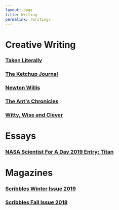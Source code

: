 ```yaml
---
layout: page
title: Writing
permalink: /writing/
---
```

# Creative Writing

### [Taken Literally](https://popgoesthepage.princeton.edu/tag/jieruei-chang/ "Taken Literally")
### [The Ketchup Journal](https://ketchupjournal.weebly.com)
### [Newton Willis](https://jierueichang.github.io/writings/creative/2018/10/12/newton-willis.html)
### [The Ant's Chronicles](/ant-chronicles/)
### [Witty, Wise and Clever](https://jierueichang.github.io/writings/creative/2019/01/12/witty-wise-and-clever.html)
# Essays

### [NASA Scientist For A Day 2019 Entry: Titan](https://jierueichang.github.io/writings/essays/2019/02/14/titan.html)
# Magazines

### [Scribbles Winter Issue 2019](https://issuu.com/quiuricatiuri/docs/scribbles_winter_2019__4_)
### [Scribbles Fall Issue 2018](https://issuu.com/quiuricatiuri/docs/scribbles_fall_2018__1_)
